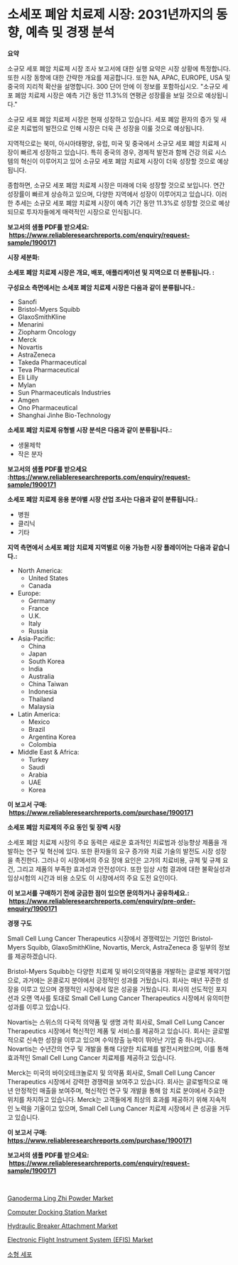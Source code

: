 <p><h1>소세포 폐암 치료제 시장: 2031년까지의 동향, 예측 및 경쟁 분석</h1></p><p><strong>요약</strong></p>
<p><p>소규모 세포 폐암 치료제 시장 조사 보고서에 대한 실행 요약은 시장 상황에 특정합니다. 또한 시장 동향에 대한 간략한 개요를 제공합니다. 또한 NA, APAC, EUROPE, USA 및 중국의 지리적 확산을 설명합니다. 300 단어 안에 이 정보를 포함하십시오. "소규모 세포 폐암 치료제 시장은 예측 기간 동안 11.3%의 연평균 성장률을 보일 것으로 예상됩니다."</p><p>소규모 세포 폐암 치료제 시장은 현재 성장하고 있습니다. 세포 폐암 환자의 증가 및 새로운 치료법의 발전으로 인해 시장은 더욱 큰 성장을 이룰 것으로 예상됩니다.</p><p>지역적으로는 북미, 아시아태평양, 유럽, 미국 및 중국에서 소규모 세포 폐암 치료제 시장이 빠르게 성장하고 있습니다. 특히 중국의 경우, 경제적 발전과 함께 건강 의료 시스템의 혁신이 이루어지고 있어 소규모 세포 폐암 치료제 시장이 더욱 성장할 것으로 예상됩니다.</p><p>종합하면, 소규모 세포 폐암 치료제 시장은 미래에 더욱 성장할 것으로 보입니다. 연간 성장률이 빠르게 상승하고 있으며, 다양한 지역에서 성장이 이루어지고 있습니다. 이러한 추세는 소규모 세포 폐암 치료제 시장이 예측 기간 동안 11.3%로 성장할 것으로 예상되므로 투자자들에게 매력적인 시장으로 인식됩니다.</p></p>
<p><strong>보고서의 샘플 PDF를 받으세요: &nbsp;<a href="https://www.reliableresearchreports.com/enquiry/request-sample/1900171">https://www.reliableresearchreports.com/enquiry/request-sample/1900171</a></strong></p>
<p><strong>시장 세분화:</strong></p>
<p><strong> 소세포 폐암 치료제 시장은 개요, 배포, 애플리케이션 및 지역으로 더 분류됩니다. :</strong></p>
<p><strong>구성요소 측면에서는 소세포 폐암 치료제 시장은 다음과 같이 분류됩니다.:</strong></p>
<p><ul><li>Sanofi</li><li>Bristol-Myers Squibb</li><li>GlaxoSmithKline</li><li>Menarini</li><li>Ziopharm Oncology</li><li>Merck</li><li>Novartis</li><li>AstraZeneca</li><li>Takeda Pharmaceutical</li><li>Teva Pharmaceutical</li><li>Eli Lilly</li><li>Mylan</li><li>Sun Pharmaceuticals Industries</li><li>Amgen</li><li>Ono Pharmaceutical</li><li>Shanghai Jinhe Bio-Technology</li></ul></p>
<p><strong> 소세포 폐암 치료제 유형별 시장 분석은 다음과 같이 분류됩니다.:</strong></p>
<p><ul><li>생물제학</li><li>작은 분자</li></ul></p>
<p><strong>보고서의 샘플 PDF를 받으세요 :<a href="https://www.reliableresearchreports.com/enquiry/request-sample/1900171">https://www.reliableresearchreports.com/enquiry/request-sample/1900171</a></strong></p>
<p><strong> 소세포 폐암 치료제 응용 분야별 시장 산업 조사는 다음과 같이 분류됩니다.:</strong></p>
<p><ul><li>병원</li><li>클리닉</li><li>기타</li></ul></p>
<p><strong>지역 측면에서 소세포 폐암 치료제 지역별로 이용 가능한 시장 플레이어는 다음과 같습니다.:</strong></p>
<p><ul>
    <li>
        North America:
        <ul>
            <li>United States</li>
            <li>Canada</li>
        </ul>
    </li>
    <li>
        Europe:
        <ul>
            <li>Germany</li>
            <li>France</li>
            <li>U.K.</li>
            <li>Italy</li>
            <li>Russia</li>
        </ul>
    </li>
    <li>
        Asia-Pacific:
        <ul>
            <li>China</li>
            <li>Japan</li>
            <li>South Korea</li>
            <li>India</li>
            <li>Australia</li>
            <li>China Taiwan</li>
            <li>Indonesia</li>
            <li>Thailand</li>
            <li>Malaysia</li>
        </ul>
    </li>
    <li>
        Latin America:
        <ul>
            <li>Mexico</li>
            <li>Brazil</li>
            <li>Argentina Korea</li>
            <li>Colombia</li>
        </ul>
    </li>
    <li>
        Middle East & Africa:
        <ul>
            <li>Turkey</li>
            <li>Saudi</li>
            <li>Arabia</li>
            <li>UAE</li>
            <li>Korea</li>
        </ul>
    </li>
    </ul></p>
<p><strong>이 보고서 구매: &nbsp;<a href="https://www.reliableresearchreports.com/purchase/1900171">https://www.reliableresearchreports.com/purchase/1900171</a></strong></p>
<p><strong>소세포 폐암 치료제의 주요 동인 및 장벽 시장</strong></p>
<p><p>소세포 폐암 치료제 시장의 주요 동력은 새로운 효과적인 치료법과 성능향상 제품을 개발하는 연구 및 혁신에 있다. 또한 환자들의 요구 증가와 치료 기술의 발전도 시장 성장을 촉진한다. 그러나 이 시장에서의 주요 장애 요인은 고가의 치료비용, 규제 및 규제 요건, 그리고 제품의 부족한 효과성과 안전성이다. 또한 임상 시험 결과에 대한 불확실성과 임상시험의 시간과 비용 소모도 이 시장에서의 주요 도전 요인이다.</p></p>
<p><strong>이 보고서를 구매하기 전에 궁금한 점이 있으면 문의하거나 공유하세요.: &nbsp;<a href="https://www.reliableresearchreports.com/enquiry/pre-order-enquiry/1900171">https://www.reliableresearchreports.com/enquiry/pre-order-enquiry/1900171</a></strong></p>
<p><strong>경쟁 구도</strong></p>
<p><p>Small Cell Lung Cancer Therapeutics 시장에서 경쟁력있는 기업인 Bristol-Myers Squibb, GlaxoSmithKline, Novartis, Merck, AstraZeneca 중 일부의 정보를 제공하겠습니다.</p><p>Bristol-Myers Squibb는 다양한 치료제 및 바이오의약품을 개발하는 글로벌 제약기업으로, 과거에는 온콜로지 분야에서 긍정적인 성과를 거뒀습니다. 회사는 매년 꾸준한 성장을 이루고 있으며 경쟁적인 시장에서 많은 성공을 거뒀습니다. 회사의 선도적인 포지션과 오랜 역사를 토대로 Small Cell Lung Cancer Therapeutics 시장에서 유의미한 성과를 이루고 있습니다.</p><p>Novartis는 스위스의 다국적 의약품 및 생명 과학 회사로, Small Cell Lung Cancer Therapeutics 시장에서 혁신적인 제품 및 서비스를 제공하고 있습니다. 회사는 글로벌적으로 신속한 성장을 이루고 있으며 수익창출 능력이 뛰어난 기업 중 하나입니다. Novartis는 수년간의 연구 및 개발을 통해 다양한 치료제를 발전시켜왔으며, 이를 통해 효과적인 Small Cell Lung Cancer 치료제를 제공하고 있습니다.</p><p>Merck는 미국의 바이오테크놀로지 및 의약품 회사로, Small Cell Lung Cancer Therapeutics 시장에서 강력한 경쟁력을 보여주고 있습니다. 회사는 글로벌적으로 매년 안정적인 매출을 보여주며, 혁신적인 연구 및 개발을 통해 암 치료 분야에서 주요한 위치를 차지하고 있습니다. Merck는 고객들에게 최상의 효과를 제공하기 위해 지속적인 노력을 기울이고 있으며, Small Cell Lung Cancer 치료제 시장에서 큰 성공을 거두고 있습니다.</p></p>
<p><strong>이 보고서 구매: &nbsp; <a href="https://www.reliableresearchreports.com/purchase/1900171">https://www.reliableresearchreports.com/purchase/1900171</a></strong></p>
<p><strong>보고서의 샘플 PDF를 받으세요: &nbsp;<a href="https://www.reliableresearchreports.com/enquiry/request-sample/1900171">https://www.reliableresearchreports.com/enquiry/request-sample/1900171</a></strong><strong></strong></p>
<p>&nbsp;</p>
<p><p><a href="https://github.com/prosalinda88/Market-Research-Report-List-3/blob/main/ganoderma-ling-zhi-powder-market.md">Ganoderma Ling Zhi Powder Market</a></p><p><a href="https://github.com/NorbertYates/Market-Research-Report-List-3/blob/main/computer-docking-station-market.md">Computer Docking Station Market</a></p><p><a href="https://issuu.com/reportprime-2/docs/hydraulic-breaker-attachment-market-size-2030.pptx">Hydraulic Breaker Attachment Market</a></p><p><a href="https://view.publitas.com/reportprime-1/electronic-flight-instrument-system-efis-market-size-share-trends-analysis-report-by-material-by-type-by-end-user-by-region-and-segment-forecasts-2024-2031/">Electronic Flight Instrument System (EFIS) Market</a></p><p><a href="https://github.com/vsoq0zknh59/Market-Research-Report-List-1/blob/main/8387054186437.md">소형 세포</a></p></p>